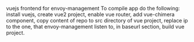 vuejs frontend for envoy-management
To compile app do the following:
install vuejs, 
create vue2 project, 
enable vue router, 
add vue-chimera component, 
copy content of repo to src directory of vue project, 
replace ip to the one, that envoy-management listen to, in baseurl section, 
build vue project.
